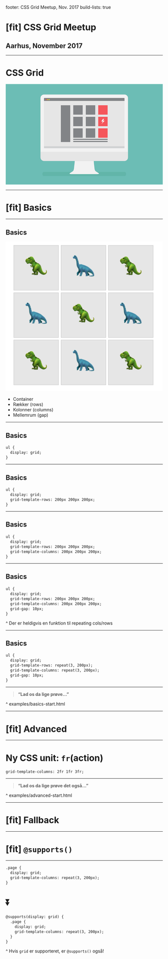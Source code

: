 footer: CSS Grid Meetup, Nov. 2017
build-lists: true

# [fit] CSS Grid Meetup

## Aarhus, November 2017

---

# CSS Grid

![](examples/css_track_1024.png)

---

# [fit] Basics

---

## Basics

![fit right](examples/rows-columns-gaps.png)

* Container
* Rækker (rows)
* Kolonner (columns)
* Mellemrum (gap)

---

## Basics

```less
ul {
  display: grid;
}
```

---

## Basics

```less
ul {
  display: grid;
  grid-template-rows: 200px 200px 200px;
}
```

---

## Basics

```less
ul {
  display: grid;
  grid-template-rows: 200px 200px 200px;
  grid-template-columns: 200px 200px 200px;
}
```

---

## Basics

```less
ul {
  display: grid;
  grid-template-rows: 200px 200px 200px;
  grid-template-columns: 200px 200px 200px;
  grid-gap: 10px;
}
```

^ Der er heldigvis en funktion til repeating cols/rows

---

## Basics

```less, [.highlight: 3,4]
ul {
  display: grid;
  grid-template-rows: repeat(3, 200px);
  grid-template-columns: repeat(3, 200px);
  grid-gap: 10px;
}
```

---

> **“Lad os da lige prøve…”**

^ examples/basics-start.html

---

# [fit] Advanced

---

# Ny CSS unit: `fr`(action)

```less
grid-template-columns: 2fr 1fr 3fr;
```

---

> **“Lad os da lige prøve det også…”**

^ examples/advanced-start.html

---

# [fit] Fallback

---

# [fit] `@supports()`

---

```less
.page {
  display: grid;
  grid-template-columns: repeat(3, 200px);
}
```

# :arrow_double_down:

```less, [.highlight: 1,6]
@supports(display: grid) {
  .page {
    display: grid;
    grid-template-columns: repeat(3, 200px);
  }
}
```

^ Hvis `grid` er supporteret, er `@supports()` også!